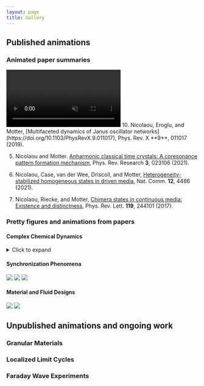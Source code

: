```yaml
---
layout: page
title: Gallery
---
```


## Published animations

### Animated paper summaries
<video muted controls>
    <source src="{{ site.my-media-path }}/assets/gallery/papersummaries/janusoscillators2.mp4" type="video/mp4">
</video>
10. Nicolaou, Eroglu, and Motter, [Multifaceted dynamics of Janus oscillator networks](https://doi.org/10.1103/PhysRevX.9.011017), Phys. Rev. X **9**, 011017 (2019).

5. Nicolaou and Motter. [Anharmonic classical time crystals: A coresonance pattern formation mechanism](https://doi.org/10.1103/PhysRevResearch.3.023106), Phys. Rev. Research **3**, 023106 (2021).

4. Nicolaou, Case, van der Wee, Driscoll, and  Motter, [Heterogeneity-stabilized homogeneous states in driven media](https://doi.org/10.1038/s41467-021-24459-0), Nat. Comm. **12**, 4486 (2021).

13. Nicolaou, Riecke, and  Motter, [Chimera states in continuous media: Existence and distinctness](https://doi.org/10.1103/PhysRevLett.119.244101), Phys. Rev. Lett. **119**, 244101 (2017).

### Pretty figures and animations from papers

#### Complex Chemical Dynamics
<details>
	<summary>Click to expand</summary>
	<pre>

  <img src="{{ site.my-media-path }}/assets/gallery/figures/nonormal.gif">

  <img src="{{ site.my-media-path }}/assets/gallery/figures/combustion.gif">

	</pre>

</details>


#### Synchronization Phenomena
<img src="{{ site.my-media-path }}/assets/gallery/figures/spiral.gif">

<img src="{{ site.my-media-path }}/assets/gallery/figures/switching.gif">

<img src="{{ site.my-media-path }}/assets/gallery/figures/torus.gif">

#### Material and Fluid Designs
<img src="{{ site.my-media-path }}/assets/gallery/figures/metamaterials.gif">

<img src="{{ site.my-media-path }}/assets/gallery/figures/blowup.gif">

## Unpublished animations and ongoing work

### Granular Materials

### Localized Limit Cycles

### Faraday Wave Experiments
